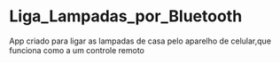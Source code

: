 # Liga_Lampadas_por_Bluetooth
App criado para ligar as lampadas de casa pelo aparelho de celular,que funciona como a um controle remoto
